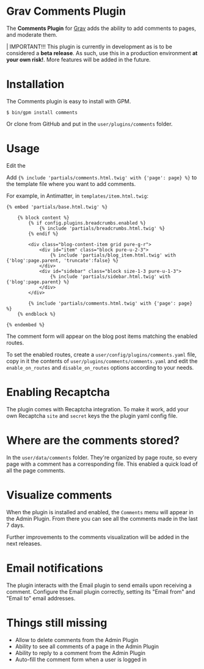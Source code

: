 # Grav Comments Plugin

The **Comments Plugin** for [Grav](http://github.com/getgrav/grav) adds the ability to add comments to pages, and moderate them.

| IMPORTANT!!! This plugin is currently in development as is to be considered a **beta release**.  As such, use this in a production environment **at your own risk!**. More features will be added in the future.

# Installation

The Comments plugin is easy to install with GPM.

```
$ bin/gpm install comments
```

Or clone from GitHub and put in the `user/plugins/comments` folder.

# Usage

Edit the

Add `{% include 'partials/comments.html.twig' with {'page': page} %}` to the template file where you want to add comments.

For example, in Antimatter, in `templates/item.html.twig`:

```twig
{% embed 'partials/base.html.twig' %}

    {% block content %}
        {% if config.plugins.breadcrumbs.enabled %}
            {% include 'partials/breadcrumbs.html.twig' %}
        {% endif %}

        <div class="blog-content-item grid pure-g-r">
            <div id="item" class="block pure-u-2-3">
                {% include 'partials/blog_item.html.twig' with {'blog':page.parent, 'truncate':false} %}
            </div>
            <div id="sidebar" class="block size-1-3 pure-u-1-3">
                {% include 'partials/sidebar.html.twig' with {'blog':page.parent} %}
            </div>
        </div>

        {% include 'partials/comments.html.twig' with {'page': page} %}
    {% endblock %}

{% endembed %}
```

The comment form will appear on the blog post items matching the enabled routes.

To set the enabled routes, create a `user/config/plugins/comments.yaml` file, copy in it the contents of `user/plugins/comments/comments.yaml` and edit the `enable_on_routes` and `disable_on_routes` options according to your needs.

# Enabling Recaptcha

The plugin comes with Recaptcha integration. To make it work, add your own Recaptcha `site` and `secret` keys the the plugin yaml config file.

# Where are the comments stored?

In the `user/data/comments` folder. They're organized by page route, so every page with a comment has a corresponding file. This enabled a quick load of all the page comments.

# Visualize comments

When the plugin is installed and enabled, the `Comments` menu will appear in the Admin Plugin. From there you can see all the comments made in the last 7 days.

Further improvements to the comments visualization will be added in the next releases.

# Email notifications

The plugin interacts with the Email plugin to send emails upon receiving a comment. Configure the Email plugin correctly, setting its "Email from" and "Email to" email addresses.

# Things still missing

- Allow to delete comments from the Admin Plugin
- Ability to see all comments of a page in the Admin Plugin
- Ability to reply to a comment from the Admin Plugin
- Auto-fill the comment form when a user is logged in